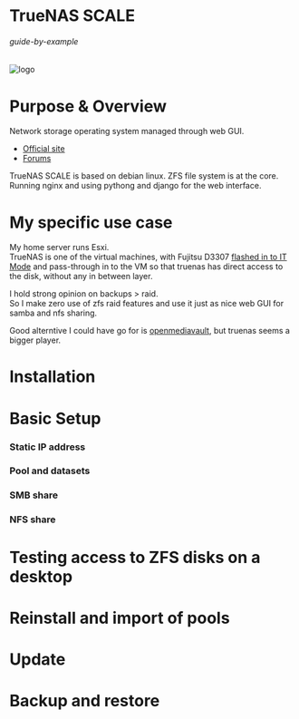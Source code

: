# TrueNAS SCALE

###### guide-by-example

![logo](https://i.imgur.com/9ocPlzl.png)

# Purpose & Overview

Network storage operating system managed through web GUI.<br>

* [Official site](https://www.truenas.com/truenas-scale/)
* [Forums](https://www.truenas.com/community/forums/truenas-scale-discussion/)

TrueNAS SCALE is based on debian linux. ZFS file system is at the core.
Running nginx and using pythong and django for the web interface.

# My specific use case

My home server runs Esxi.<br>
TrueNAS is one of the virtual machines,
with Fujitsu D3307 [flashed in to IT Mode](https://forums.servethehome.com/index.php?threads/the-versatile-sas3008-chipset-my-vendor-crossflashing-adventures.28297/page-4#post-319106)
and pass-through in to the VM so that truenas has direct access to the disk,
without any in between layer.

I hold strong opinion on backups > raid.<br>
So I make zero use of zfs raid features and use it just as nice web GUI
for samba and nfs sharing.

Good alterntive I could have go for is [openmediavault](https://www.openmediavault.org/),
but truenas seems a bigger player.


# Installation 


# Basic Setup

### Static IP address

### Pool and datasets

### SMB share

### NFS share

# Testing access to ZFS disks on a desktop


# Reinstall and import of pools


# Update


# Backup and restore

